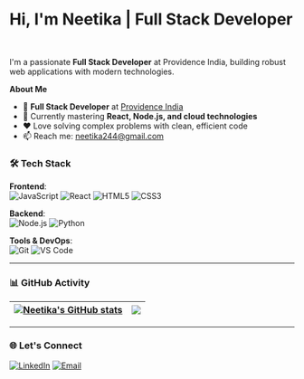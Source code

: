<p align="center">
  <h1>Hi, I'm Neetika | Full Stack Developer</h1>
</p>

<br />

I'm a passionate **Full Stack Developer** at Providence India, building robust web applications with modern technologies.

**About Me**

- 💼 **Full Stack Developer** at [Providence India](https://www.providence.org/)
- 🌱 Currently mastering **React, Node.js, and cloud technologies**
- ❤️ Love solving complex problems with clean, efficient code
- 📫 Reach me: [neetika244@gmail.com](mailto:neetika244@gmail.com)

### 🛠️ Tech Stack
**Frontend**:  
![JavaScript](https://img.shields.io/badge/-JavaScript-F7DF1E?logo=javascript&logoColor=black)
![React](https://img.shields.io/badge/-React-61DAFB?logo=react&logoColor=black)
![HTML5](https://img.shields.io/badge/-HTML5-E34F26?logo=html5&logoColor=white)
![CSS3](https://img.shields.io/badge/-CSS3-1572B6?logo=css3&logoColor=white)

**Backend**:  
![Node.js](https://img.shields.io/badge/-Node.js-339933?logo=node.js&logoColor=white)
![Python](https://img.shields.io/badge/-Python-3776AB?logo=python&logoColor=white)

**Tools & DevOps**:  
![Git](https://img.shields.io/badge/-Git-F05032?logo=git&logoColor=white)
![VS Code](https://img.shields.io/badge/-VS%20Code-007ACC?logo=visual-studio-code&logoColor=white)

---

### 📊 GitHub Activity
| <a href="https://github.com/neetika111"><img align="center" src="https://github-readme-stats.vercel.app/api?username=neetika111&show_icons=true&theme=radical&hide_border=true" alt="Neetika's GitHub stats" /></a> | <a href="https://github.com/neetika111"><img align="center" src="https://github-readme-stats.vercel.app/api/top-langs/?username=neetika111&layout=compact&theme=radical&hide_border=true" /></a> |
| ------------- | ------------- |

---

### 🌐 Let's Connect
[![LinkedIn](https://img.shields.io/badge/LinkedIn-0077B5?logo=linkedin&logoColor=white)](https://www.linkedin.com/in/neetika-92245018b/)
[![Email](https://img.shields.io/badge/Gmail-D14836?logo=gmail&logoColor=white)](mailto:neetika244@gmail.com)
